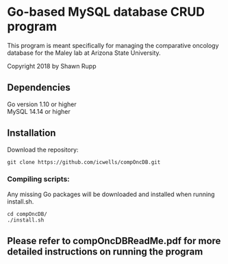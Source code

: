 # Go-based MySQL database CRUD program  
This program is meant specifically for managing the comparative oncology database for the Maley lab at Arizona State University.  

Copyright 2018 by Shawn Rupp

## Dependencies  
Go version 1.10 or higher  
MySQL 14.14 or higher  

## Installation  
Download the repository:  

	git clone https://github.com/icwells/compOncDB.git  

### Compiling scripts:
Any missing Go packages will be downloaded and installed when running install.sh.  

	cd compOncDB/  
	./install.sh  

## Please refer to compOncDBReadMe.pdf for more detailed instructions on running the program  
